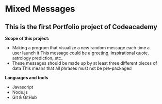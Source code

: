 # Mixed Messages
## This is the first Portfolio project of Codeacademy

**Scope of this project:**
- Making a program that visualize a new random message each time a user launch it
    This message could be a greeting, inspirational quote, astrology prediction, etc..
- These messages should be made up by at least three different pieces of data
    This means that all phrases must not be pre-packaged

**Languages and tools** 
- Javascript 
- Node.js
- Git & GitHub